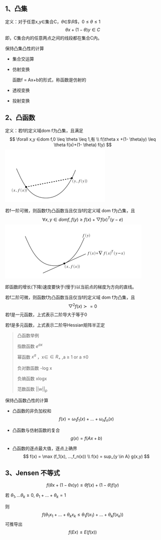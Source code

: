 ## 1、凸集

定义：对于任意x,y∈集合C，$\theta$∈$\R$，$0 \leq \theta \leq 1$
$$
\theta x +(1- \theta)y ∈C
$$
即，C集合内的任意两点之间的线段都在集合C内。

保持凸集凸性的计算

- 集合交运算

- 仿射变换

  函数f = Ax+b的形式，称函数是仿射的

- 透视变换

- 投射变换

## 2、凸函数

定义：若f的定义域dom f为凸集，且满足
$$
\forall x,y ∈dom f,0 \leq \theta \leq 1,有 \\
f(\theta x +(1- \theta)y) \leq \theta f(x)+(1- \theta) f(y)
$$
![1](../2017_add_my_note/img/add_notes_1.png)

若f一阶可微，则函数f为凸函数当且仅当f的定义域 dom f为凸集，且
$$
\forall x,y ∈ dom f,f(y) \geq f(x) + \bigtriangledown f(x)^T (y-e)
$$
![2](../2017_add_my_note/img/add_notes_2.png)

即函数的增长(下降)速度要快于(慢于)以当前点的梯度为方向的直线。



若f二阶可微，则函数f为凸函数当且仅当f的定义域 dom f为凸集，且
$$
\bigtriangledown ^2 f(x) \succ =0
$$
若f是一元函数，上式表示二阶导大于等于0

若f是多元函数，上式表示二阶导Hessian矩阵半正定

> 凸函数举例
>
> 指数函数  $e^{ax}$
>
> 幂函数 $x^a$ ，x∈$\in R_{+}$ ,a $\geq$ 1 or a $\leq$0
>
> 负对数函数 -log x
>
> 负熵函数 xlogx
>
> 范数函数 ${||w||}_p$

保持凸函数凸性的计算

- 凸函数的非负加权和
  $$
  f(x) = \omega_1 f_1(x) +... + \omega_n f_n(x)
  $$

- 凸函数与仿射函数的复合
  $$
  g(x) = f(Ax+b)
  $$

- 凸函数的逐点最大值，逐点上确界
  $$
  f(x) = \max (f_1(x), ...,f_n(x)) \\
  f(x) = sup_{y \in A} g(x,y)
  $$


## 3、Jensen 不等式

$$
f(\theta x+(1- \theta x)y) \leq \theta f(x) + (1-\theta) f(y)
$$

若 $\theta_1,...\theta_k  \geq0$, $\theta_1 + ...+\theta_k = 1$

则
$$
f(\theta_1 x_1 + ... +\theta_k x_k \leq \theta_1 f(x_1)+...+\theta_k f(x_k))
$$
可推导出
$$
f(Ex) \leq E(f(x))
$$


